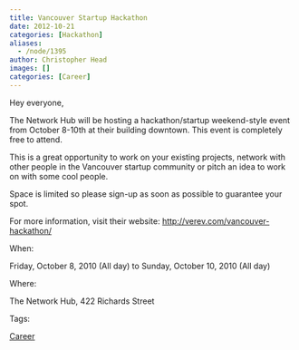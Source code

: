 ```yaml
---
title: Vancouver Startup Hackathon
date: 2012-10-21
categories: [Hackathon]
aliases:
  - /node/1395
author: Christopher Head
images: []
categories: [Career]
---
```


Hey everyone,

The Network Hub will be hosting a hackathon/startup weekend-style event from October 8-10th at their building downtown. This event is completely free to attend.

This is a great opportunity to work on your existing projects, network with other people in the Vancouver startup community or pitch an idea to work on with some cool people.

Space is limited so please sign-up as soon as possible to guarantee your spot.

For more information, visit their website: http://verev.com/vancouver-hackathon/

When: 

Friday, October 8, 2010 (All day) to Sunday, October 10, 2010 (All day)

Where: 

The Network Hub, 422 Richards Street

Tags: 

[Career](/career)
